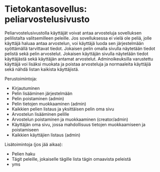 # Tietokantasovellus: peliarvostelusivusto

Peliarvostelusivustolla käyttäjät voivat antaa arvosteluja sovelluksen pelilistalta valitsemilleen peleille. Jos sovelluksessa ei vielä ole peliä, jolle käyttäjä haluaa antaa arvostelun, voi käyttäjä luoda sen järjestelmään syöttämällä tarvittavat tiedot. Jokaisen pelin omalla sivulla näytetään tiedot pelistä sekä pelin arvostelut. Jokaisen käyttäjän sivulla näytetään tiedot käyttäjästä sekä käyttäjän antamat arvostelut. Adminoikeuksilla varustettu käyttäjä voi lisäksi muokata ja poistaa arvosteluja ja normaaleita käyttäjiä sekä nähdä listan kaikista käyttäjistä.

Perustoimintoja:
- Kirjautuminen
- Pelin lisääminen järjestelmään
- Pelin poistaminen (admin)
- Pelin tietojen muokkaaminen (admin)
- Kaikkien pelien listaus ja yksittäisen pelin oma sivu
- Arvostelun lisääminen pelille
- Arvostelun poistaminen ja muokkaaminen (creator/admin)
- Käyttäjän oma sivu, jossa mahdollisuus tietojen muokkaamiseen ja poistamiseen
- Kaikkien käyttäjien listaus (admin)

Lisätoimintoja (jos jää aikaa):
- Pelien haku
- Tägit peleille, jokaiselle tägille lista tägin omaavista peleistä
- yms
